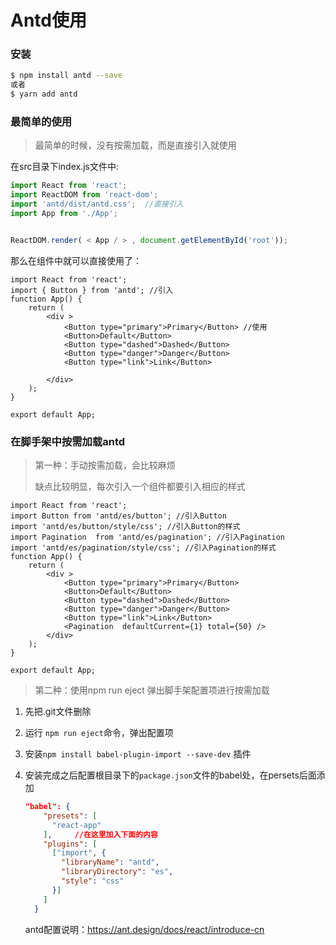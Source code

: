 # Antd使用

### 安装

```bash
$ npm install antd --save
或者
$ yarn add antd
```

### 最简单的使用

> 最简单的时候，没有按需加载，而是直接引入就使用

在src目录下index.js文件中:

````js
import React from 'react';
import ReactDOM from 'react-dom';
import 'antd/dist/antd.css';  //直接引入
import App from './App';


ReactDOM.render( < App / > , document.getElementById('root'));
````

那么在组件中就可以直接使用了：

````react
import React from 'react';
import { Button } from 'antd'; //引入 
function App() {
    return (
        <div >
            <Button type="primary">Primary</Button> //使用
            <Button>Default</Button>
            <Button type="dashed">Dashed</Button>
            <Button type="danger">Danger</Button>
            <Button type="link">Link</Button>

        </div>
    );
}

export default App;
````

### 在脚手架中按需加载antd

>  第一种：手动按需加载，会比较麻烦
>
> 缺点比较明显，每次引入一个组件都要引入相应的样式

````react
import React from 'react';
import Button from 'antd/es/button'; //引入Button
import 'antd/es/button/style/css'; //引入Button的样式
import Pagination  from 'antd/es/pagination'; //引入Pagination
import 'antd/es/pagination/style/css'; //引入Pagination的样式
function App() {
    return (
        <div >
            <Button type="primary">Primary</Button>
            <Button>Default</Button>
            <Button type="dashed">Dashed</Button>
            <Button type="danger">Danger</Button>
            <Button type="link">Link</Button>
            <Pagination  defaultCurrent={1} total={50} />
        </div>
    );
}

export default App;
````

> 第二种：使用npm run eject 弹出脚手架配置项进行按需加载

1. 先把.git文件删除

2. 运行 `npm run eject`命令，弹出配置项

3. 安装`npm install babel-plugin-import --save-dev` 插件

4. 安装完成之后配置根目录下的`package.json`文件的babel处，在persets后面添加

   ````json
   "babel": {
       "presets": [
         "react-app"
       ],     //在这里加入下面的内容
       "plugins": [   
         ["import", {
           "libraryName": "antd",
           "libraryDirectory": "es",
           "style": "css" 
         }]
       ]
     }
   ````

   antd配置说明：https://ant.design/docs/react/introduce-cn

